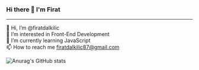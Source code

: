 ### Hi there 👋 I'm Firat
<hr>

👋 Hi, I’m @firatdalkilic <br>
👀 I’m interested in Front-End Development <br>
🌱 I’m currently learning JavaScript <br>
📫 How to reach me firatdalkilic87@gmail.com <br>

<img src="https://camo.githubusercontent.com/af067862033623e31b3c435904ccc0fd66d01aab720be2cb91b5bcaf1727f031/68747470733a2f2f6769746875622d726561646d652d73746174732e76657263656c2e6170702f6170693f757365726e616d653d6f67757a68616e647572616e2673686f775f69636f6e733d74727565267468656d653d746f6b796f6e69676874" alt="Anurag's GitHub stats" data-canonical-src="https://github-readme-stats.vercel.app/api?username=firatdalkilic&amp;show_icons=true&amp;theme=tokyonight" style="max-width: 100%;">

